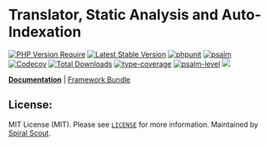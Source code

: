 # Translator, Static Analysis and Auto-Indexation

[![PHP Version Require](https://poser.pugx.org/spiral/translator/require/php)](https://packagist.org/packages/spiral/translator)
[![Latest Stable Version](https://poser.pugx.org/spiral/translator/v/stable)](https://packagist.org/packages/spiral/translator)
[![phpunit](https://github.com/spiral/translator/actions/workflows/phpunit.yml/badge.svg)](https://github.com/spiral/translator/actions)
[![psalm](https://github.com/spiral/translator/actions/workflows/psalm.yml/badge.svg)](https://github.com/spiral/translator/actions)
[![Codecov](https://codecov.io/gh/spiral/translator/branch/master/graph/badge.svg)](https://codecov.io/gh/spiral/translator/)
[![Total Downloads](https://poser.pugx.org/spiral/translator/downloads)](https://packagist.org/packages/spiral/translator)
[![type-coverage](https://shepherd.dev/github/spiral/translator/coverage.svg)](https://shepherd.dev/github/spiral/translator)
[![psalm-level](https://shepherd.dev/github/spiral/translator/level.svg)](https://shepherd.dev/github/spiral/translator)
<a href="https://discord.gg/8bZsjYhVVk"><img src="https://img.shields.io/badge/discord-chat-magenta.svg"></a>

<b>[Documentation](https://spiral.dev/docs/i18n-configuration)</b> | [Framework Bundle](https://github.com/spiral/framework)

## License:

MIT License (MIT). Please see [`LICENSE`](./LICENSE) for more information. Maintained by [Spiral Scout](https://spiralscout.com).
